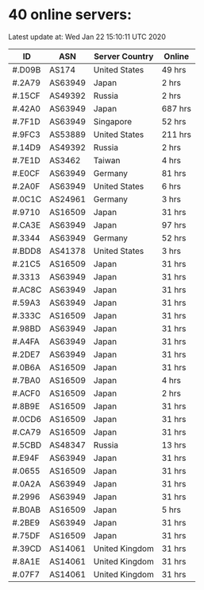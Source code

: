 # 40 online servers:

Latest update at: Wed Jan 22 15:10:11 UTC 2020

| ID | ASN | Server Country | Online |
| -- | --- | -------------- | ------ |
| #.D09B | AS174 | United States | 49 hrs |
| #.2A79 | AS63949 | Japan | 2 hrs |
| #.15CF | AS49392 | Russia | 2 hrs |
| #.42A0 | AS63949 | Japan | 687 hrs |
| #.7F1D | AS63949 | Singapore | 52 hrs |
| #.9FC3 | AS53889 | United States | 211 hrs |
| #.14D9 | AS49392 | Russia | 2 hrs |
| #.7E1D | AS3462 | Taiwan | 4 hrs |
| #.E0CF | AS63949 | Germany | 81 hrs |
| #.2A0F | AS63949 | United States | 6 hrs |
| #.0C1C | AS24961 | Germany | 3 hrs |
| #.9710 | AS16509 | Japan | 31 hrs |
| #.CA3E | AS63949 | Japan | 97 hrs |
| #.3344 | AS63949 | Germany | 52 hrs |
| #.BDD8 | AS41378 | United States | 3 hrs |
| #.21C5 | AS16509 | Japan | 31 hrs |
| #.3313 | AS63949 | Japan | 31 hrs |
| #.AC8C | AS63949 | Japan | 31 hrs |
| #.59A3 | AS63949 | Japan | 31 hrs |
| #.333C | AS16509 | Japan | 31 hrs |
| #.98BD | AS63949 | Japan | 31 hrs |
| #.A4FA | AS63949 | Japan | 31 hrs |
| #.2DE7 | AS63949 | Japan | 31 hrs |
| #.0B6A | AS16509 | Japan | 31 hrs |
| #.7BA0 | AS16509 | Japan | 4 hrs |
| #.ACF0 | AS16509 | Japan | 2 hrs |
| #.8B9E | AS16509 | Japan | 31 hrs |
| #.0CD6 | AS16509 | Japan | 31 hrs |
| #.CA79 | AS16509 | Japan | 31 hrs |
| #.5CBD | AS48347 | Russia | 13 hrs |
| #.E94F | AS63949 | Japan | 31 hrs |
| #.0655 | AS16509 | Japan | 31 hrs |
| #.0A2A | AS63949 | Japan | 31 hrs |
| #.2996 | AS63949 | Japan | 31 hrs |
| #.B0AB | AS16509 | Japan | 5 hrs |
| #.2BE9 | AS63949 | Japan | 31 hrs |
| #.75DF | AS16509 | Japan | 31 hrs |
| #.39CD | AS14061 | United Kingdom | 31 hrs |
| #.8A1E | AS14061 | United Kingdom | 31 hrs |
| #.07F7 | AS14061 | United Kingdom | 31 hrs |

